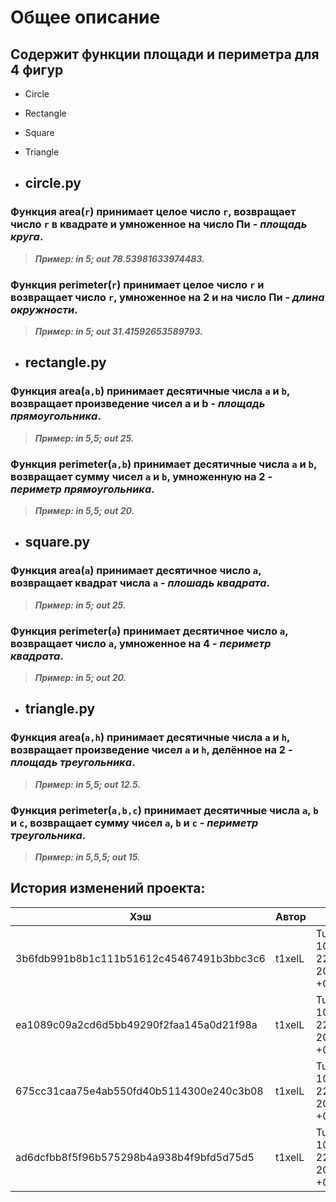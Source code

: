 # Общее описание 

## Содержит функции площади и периметра для 4 фигур
* Circle
* Rectangle
* Square
* Triangle


* ## circle.py

### Функция area(`r`) принимает целое число `r`, возвращает число `r` в квадрате и умноженное на число Пи - _площадь круга_.

> ***Пример: in 5; out 78.53981633974483.***
### Функция perimeter(`r`) принимает целое число `r` и возвращает число `r`, умноженное на 2 и на число Пи - _длина окружности_.

> ***Пример: in 5; out 31.41592653589793.***

* ## rectangle.py

### Функция area(`a,b`) принимает десятичные числа `a` и `b`, возвращает произведение чисел a и b - _площадь прямоугольника_.

> ***Пример: in 5,5; out 25.***
### Функция perimeter(`a,b`) принимает десятичные числа `a` и `b`, возвращает сумму чисел `a` и `b`, умноженную на 2 - _периметр прямоугольника_.

> ***Пример: in 5,5; out 20.***

* ## square.py

### Функция area(`a`) принимает десятичное число `a`, возвращает квадрат числа `a` - _плошадь квадрата_.

> ***Пример: in 5; out 25.***
### Функция perimeter(`a`) принимает десятичное число `a`, возвращает число `a`, умноженное на 4 - _периметр квадрата_.

> ***Пример: in 5; out 20.***

* ## triangle.py

### Функция area(`a,h`) принимает десятичные числa `a` и `h`, возвращает произведение чисел `a` и `h`, делённое на 2 - _площадь треугольника_.

> ***Пример: in 5,5; out 12.5.***
### Функция perimeter(`a,b,c`) принимает десятичные числа `a`, `b` и `с`, возвращает сумму чисел `a`, `b` и `с` - _периметр треугольника_.

> ***Пример: in 5,5,5; out 15.***

## История изменений проекта: 
| Хэш                                      | Автор  | Дата                           |
|------------------------------------------|--------|--------------------------------|
| 3b6fdb991b8b1c111b51612c45467491b3bbc3c6 | t1xelL | Tue Oct 10 22:41:41 2023 +0300 |
| ea1089c09a2cd6d5bb49290f2faa145a0d21f98a | t1xelL | Tue Oct 10 22:12:53 2023 +0300 |
| 675cc31caa75e4ab550fd40b5114300e240c3b08 | t1xelL | Tue Oct 10 22:09:55 2023 +0300 |
| ad6dcfbb8f5f96b575298b4a938b4f9bfd5d75d5 | t1xelL | Tue Oct 10 22:05:31 2023 +0300 |